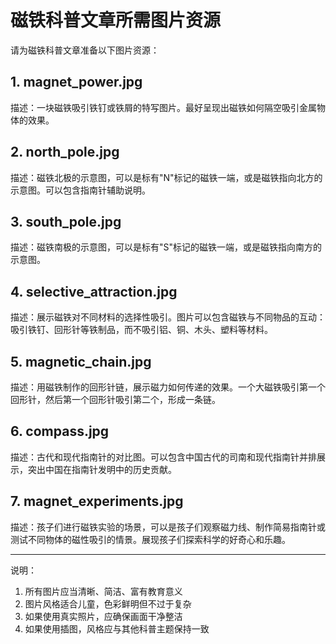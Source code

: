 # 磁铁科普文章所需图片资源

请为磁铁科普文章准备以下图片资源：

## 1. magnet_power.jpg
描述：一块磁铁吸引铁钉或铁屑的特写图片。最好呈现出磁铁如何隔空吸引金属物体的效果。

## 2. north_pole.jpg
描述：磁铁北极的示意图，可以是标有"N"标记的磁铁一端，或是磁铁指向北方的示意图。可以包含指南针辅助说明。

## 3. south_pole.jpg
描述：磁铁南极的示意图，可以是标有"S"标记的磁铁一端，或是磁铁指向南方的示意图。

## 4. selective_attraction.jpg
描述：展示磁铁对不同材料的选择性吸引。图片可以包含磁铁与不同物品的互动：吸引铁钉、回形针等铁制品，而不吸引铝、铜、木头、塑料等材料。

## 5. magnetic_chain.jpg
描述：用磁铁制作的回形针链，展示磁力如何传递的效果。一个大磁铁吸引第一个回形针，然后第一个回形针吸引第二个，形成一条链。

## 6. compass.jpg
描述：古代和现代指南针的对比图。可以包含中国古代的司南和现代指南针并排展示，突出中国在指南针发明中的历史贡献。

## 7. magnet_experiments.jpg
描述：孩子们进行磁铁实验的场景，可以是孩子们观察磁力线、制作简易指南针或测试不同物体的磁性吸引的情景。展现孩子们探索科学的好奇心和乐趣。

---

说明：
1. 所有图片应当清晰、简洁、富有教育意义
2. 图片风格适合儿童，色彩鲜明但不过于复杂
3. 如果使用真实照片，应确保画面干净整洁
4. 如果使用插图，风格应与其他科普主题保持一致 